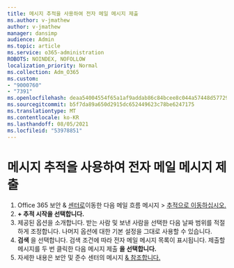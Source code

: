 ```yaml
---
title: 메시지 추적을 사용하여 전자 메일 메시지 제출
ms.author: v-jmathew
author: v-jmathew
manager: dansimp
audience: Admin
ms.topic: article
ms.service: o365-administration
ROBOTS: NOINDEX, NOFOLLOW
localization_priority: Normal
ms.collection: Adm_O365
ms.custom:
- "9000760"
- "7391"
ms.openlocfilehash: deaa54004554f65a1af9addab86c84bcee8c044a57448d577299c452ce5cf1a1
ms.sourcegitcommit: b5f7da89a650d2915dc652449623c78be6247175
ms.translationtype: MT
ms.contentlocale: ko-KR
ms.lasthandoff: 08/05/2021
ms.locfileid: "53978851"
---
```

# <a name="submit-an-email-message-using-message-trace"></a>메시지 추적을 사용하여 전자 메일 메시지 제출

1. Office 365 보안 & [센터로](https://go.microsoft.com/fwlink/p/?linkid=2077143)이동한 다음 메일 흐름 메시지   >  [추적으로 이동하십시오.](https://go.microsoft.com/fwlink/?linkid=2101048)
2. **+ 추적 시작을 선택합니다.**
3. 제공된 옵션을 소개합니다. 받는 사람 및 보낸 사람을 선택한 다음 날짜 범위를 적절하게 조정합니다. 나머지 옵션에 대한 기본 설정을 그대로 사용할 수 있습니다.
4. **검색** 을 선택합니다. 검색 조건에 따라 전자 메일 메시지 목록이 표시됩니다. 제출할 메시지를 두 번 클릭한 다음 메시지 제출 **을 선택합니다.**
5. 자세한 내용은 보안 및 준수 센터의 메시지 [& 참조합니다.](https://go.microsoft.com/fwlink/?linkid=2101557)
